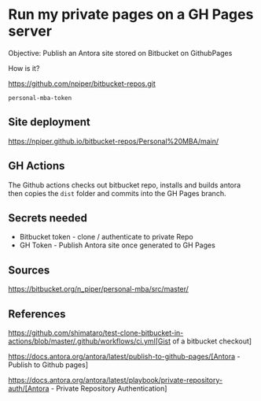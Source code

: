 # Run my private pages on a GH Pages server

Objective: Publish an Antora site stored on Bitbucket on GithubPages

How is it?

https://github.com/npiper/bitbucket-repos.git

`personal-mba-token`

## Site deployment

https://npiper.github.io/bitbucket-repos/Personal%20MBA/main/

## GH Actions

The Github actions checks out bitbucket repo, installs and builds antora
then copies the `dist` folder and commits into the GH Pages branch.

## Secrets needed

 * Bitbucket token - clone / authenticate to private Repo
 * GH Token - Publish Antora site once generated to GH Pages

## Sources

https://bitbucket.org/n_piper/personal-mba/src/master/

## References

https://github.com/shimataro/test-clone-bitbucket-in-actions/blob/master/.github/workflows/ci.yml[Gist of a bitbucket checkout]

https://docs.antora.org/antora/latest/publish-to-github-pages/[Antora - Publish to Github pages]

https://docs.antora.org/antora/latest/playbook/private-repository-auth/[Antora - Private Repository Authentication]
